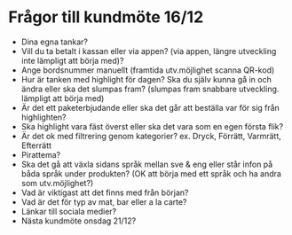 # Frågor till kundmöte 16/12

- Dina egna tankar?
- Vill du ta betalt i kassan eller via appen? (via appen, längre utveckling inte lämpligt att börja med)?
- Ange bordsnummer manuellt (framtida utv.möjlighet scanna QR-kod)
- Hur är tanken med highlight för dagen? Ska du själv kunna gå in och ändra eller ska det slumpas fram? (slumpas fram snabbare utveckling. lämpligt att börja med)
- Är det ett paketerbjudande eller ska det går att beställa var för sig från highlighten?
- Ska highlight vara fäst överst eller ska det vara som en egen första flik?
- Är det ok med filtrering genom kategorier? ex. Dryck, Förrätt, Varmrätt, Efterrätt
- Pirattema?
- Ska det gå att växla sidans språk mellan sve & eng eller står infon på båda språk under produkten? (OK att börja med ett språk och ha andra som utv.möjlighet?)
- Vad är viktigast att det finns med från början?
- Vad är det för typ av mat, bar eller a la carte?
- Länkar till sociala medier?
- Nästa kundmöte onsdag 21/12?
